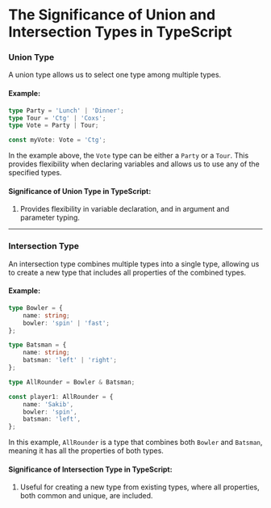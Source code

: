 
# The Significance of Union and Intersection Types in TypeScript

### Union Type

A union type allows us to select one type among multiple types.

#### Example:
```typescript
type Party = 'Lunch' | 'Dinner';
type Tour = 'Ctg' | 'Coxs';
type Vote = Party | Tour;

const myVote: Vote = 'Ctg';
```

In the example above, the `Vote` type can be either a `Party` or a `Tour`. This provides flexibility when declaring variables and allows us to use any of the specified types.

#### Significance of Union Type in TypeScript:
1. Provides flexibility in variable declaration, and in argument and parameter typing.

---

### Intersection Type

An intersection type combines multiple types into a single type, allowing us to create a new type that includes all properties of the combined types.

#### Example:
```typescript
type Bowler = {
    name: string;
    bowler: 'spin' | 'fast';
};

type Batsman = {
    name: string;
    batsman: 'left' | 'right';
};

type AllRounder = Bowler & Batsman;

const player1: AllRounder = {
    name: 'Sakib',
    bowler: 'spin',
    batsman: 'left',
};
```

In this example, `AllRounder` is a type that combines both `Bowler` and `Batsman`, meaning it has all the properties of both types.

#### Significance of Intersection Type in TypeScript:
1. Useful for creating a new type from existing types, where all properties, both common and unique, are included.
